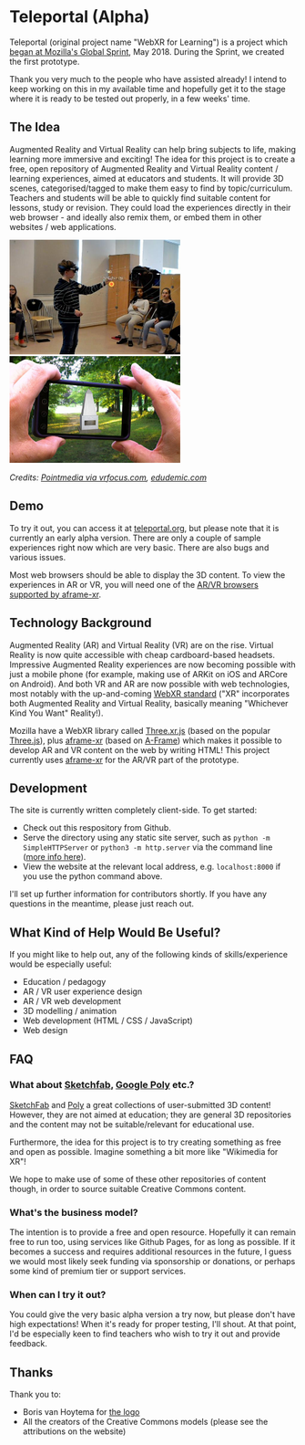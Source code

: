 # Teleportal (Alpha)

Teleportal (original project name "WebXR for Learning") is a project which [began at Mozilla's Global Sprint](https://github.com/mozilla/global-sprint/issues/295), May 2018. During the Sprint, we created the first prototype.

Thank you very much to the people who have assisted already! I intend to keep working on this in my available time and hopefully get it to the stage where it is ready to be tested out properly, in a few weeks' time.

## The Idea

Augmented Reality and Virtual Reality can help bring subjects to life, making learning more immersive and exciting! The idea for this project is to create a free, open repository of Augmented Reality and Virtual Reality content / learning experiences, aimed at educators and students. It will provide 3D scenes, categorised/tagged to make them easy to find by topic/curriculum. Teachers and students will be able to quickly find suitable content for lessons, study or revision. They could load the experiences directly in their web browser - and ideally also remix them, or embed them in other websites / web applications.

<img src="docs/ar-solar-system-vrscout.jpg" width="300px" alt="A child using a Hololens to view an AR solar system in class"/> <img src="docs/ar-monument-edudemic.jpg" width="300px" alt="A person holding a phone up and seeing an AR monument"/>

*Credits: [Pointmedia via vrfocus.com](https://www.vrfocus.com/2017/03/hololens-sees-use-in-norway-classrooms/), [edudemic.com](http://www.edudemic.com/wp-content/uploads/2013/06/augmented-reality.png)*

## Demo

To try it out, you can access it at [teleportal.org](http//teleportal.org), but please note that it is currently an early alpha version. There are only a couple of sample experiences right now which are very basic. There are also bugs and various issues.

Most web browsers should be able to display the 3D content. To view the experiences in AR or VR, 
you will need one of the [AR/VR browsers supported by aframe-xr](https://github.com/mozilla/aframe-xr#supported-browsers).

## Technology Background

Augmented Reality (AR) and Virtual Reality (VR) are on the rise. Virtual Reality is now quite accessible with cheap cardboard-based headsets. Impressive Augmented Reality experiences are now becoming possible with just a mobile phone (for example, making use of ARKit on iOS and ARCore on Android). And both VR and AR are now possible with web technologies, most notably with the up-and-coming [WebXR standard](https://github.com/immersive-web/webxr) ("XR" incorporates both Augmented Reality and Virtual Reality, basically meaning "Whichever Kind You Want" Reality!).

Mozilla have a WebXR library called [Three.xr.js](https://github.com/mozilla/three.xr.js/) (based on the 
popular [Three.js](https://threejs.org/)), plus [aframe-xr](https://github.com/mozilla/aframe-xr) (based on [A-Frame](https://aframe.io/)) which makes it possible to develop AR and VR content on the web by writing HTML! 
This project currently uses [aframe-xr](https://github.com/mozilla/aframe-xr) for the AR/VR part of the prototype.

## Development

The site is currently written completely client-side. To get started:

* Check out this respository from Github.
* Serve the directory using any static site server, such as `python -m SimpleHTTPServer` or `python3 -m http.server` 
  via the command line ([more info here](https://www.linuxjournal.com/content/tech-tip-really-simple-http-server-python)).
* View the website at the relevant local address, e.g. `localhost:8000` if you use the python command above.

I'll set up further information for contributors shortly. If you have any questions in the meantime, please just reach out.

## What Kind of Help Would Be Useful?

If you might like to help out, any of the following kinds of skills/experience would be especially useful:

* Education / pedagogy
* AR / VR user experience design
* AR / VR web development
* 3D modelling / animation
* Web development (HTML / CSS / JavaScript)
* Web design

## FAQ

### What about [Sketchfab](https://sketchfab.com/), [Google Poly](https://poly.google.com/) etc.?

[SketchFab](https://sketchfab.com/) and [Poly](https://poly.google.com) a great collections of 
user-submitted 3D content! However, they are not aimed at education; they are general 3D repositories 
and the content may not be suitable/relevant for educational use.

Furthermore, the idea for this project is to try creating something as free and open as possible. Imagine 
something a bit more like "Wikimedia for XR"!

We hope to make use of some of these other repositories of content though, in order to source suitable
Creative Commons content.

### What's the business model?

The intention is to provide a free and open resource. Hopefully it can remain free to run too, using services like Github Pages, for as long as possible. If it becomes a success and requires additional resources in the future, I guess we would most likely seek funding via sponsorship or donations, or perhaps some kind of premium tier or support services.

### When can I try it out?

You could give the very basic alpha version a try now, but please don't have high expectations! When it's ready for proper testing, I'll shout. At that point, I'd be especially keen to find teachers who wish to try it out and provide feedback.

## Thanks

Thank you to:

* Boris van Hoytema for [the logo](https://github.com/poshaughnessy/webxr-for-learning/issues/8#issuecomment-388405872)
* All the creators of the Creative Commons models (please see the attributions on the website)
